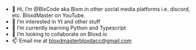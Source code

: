- 👋 Hi, I’m @BlxCode aka Blxm in other social media platforms i.e. discord, etc. BloxdMaster on YouTube.
- 👀 I’m interested in Yt and other stuff
- 🌱 I’m currently learning Python and Typescript
- 💞️ I’m looking to collaborate on Bloxd.io
- 📫 Email me at bloxdmasterbloxdacc@gmail.com

<!---
BlxCode/BlxCode is a ✨ special ✨ repository because its `README.md` (this file) appears on your GitHub profile.
You can click the Preview link to take a look at your changes.
--->

